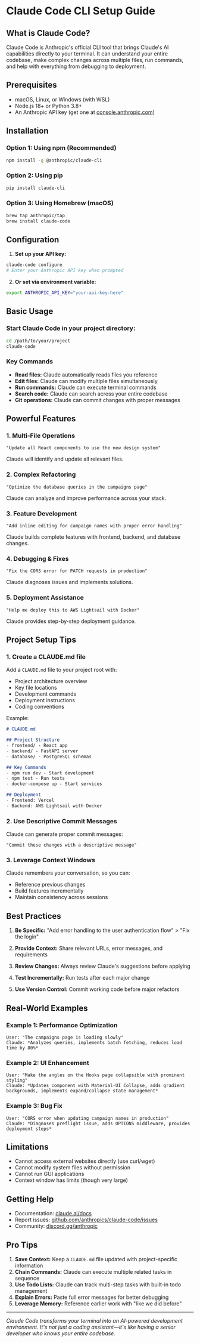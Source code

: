 # Claude Code CLI Setup Guide

## What is Claude Code?

Claude Code is Anthropic's official CLI tool that brings Claude's AI capabilities directly to your terminal. It can understand your entire codebase, make complex changes across multiple files, run commands, and help with everything from debugging to deployment.

## Prerequisites

- macOS, Linux, or Windows (with WSL)
- Node.js 18+ or Python 3.8+
- An Anthropic API key (get one at [console.anthropic.com](https://console.anthropic.com))

## Installation

### Option 1: Using npm (Recommended)
```bash
npm install -g @anthropic/claude-cli
```

### Option 2: Using pip
```bash
pip install claude-cli
```

### Option 3: Using Homebrew (macOS)
```bash
brew tap anthropic/tap
brew install claude-code
```

## Configuration

1. **Set up your API key:**
```bash
claude-code configure
# Enter your Anthropic API key when prompted
```

2. **Or set via environment variable:**
```bash
export ANTHROPIC_API_KEY="your-api-key-here"
```

## Basic Usage

### Start Claude Code in your project directory:
```bash
cd /path/to/your/project
claude-code
```

### Key Commands

- **Read files:** Claude automatically reads files you reference
- **Edit files:** Claude can modify multiple files simultaneously  
- **Run commands:** Claude can execute terminal commands
- **Search code:** Claude can search across your entire codebase
- **Git operations:** Claude can commit changes with proper messages

## Powerful Features

### 1. Multi-File Operations
```
"Update all React components to use the new design system"
```
Claude will identify and update all relevant files.

### 2. Complex Refactoring
```
"Optimize the database queries in the campaigns page"
```
Claude can analyze and improve performance across your stack.

### 3. Feature Development
```
"Add inline editing for campaign names with proper error handling"
```
Claude builds complete features with frontend, backend, and database changes.

### 4. Debugging & Fixes
```
"Fix the CORS error for PATCH requests in production"
```
Claude diagnoses issues and implements solutions.

### 5. Deployment Assistance
```
"Help me deploy this to AWS Lightsail with Docker"
```
Claude provides step-by-step deployment guidance.

## Project Setup Tips

### 1. Create a CLAUDE.md file
Add a `CLAUDE.md` file to your project root with:
- Project architecture overview
- Key file locations
- Development commands
- Deployment instructions
- Coding conventions

Example:
```markdown
# CLAUDE.md

## Project Structure
- frontend/ - React app
- backend/ - FastAPI server  
- database/ - PostgreSQL schemas

## Key Commands
- npm run dev - Start development
- npm test - Run tests
- docker-compose up - Start services

## Deployment
- Frontend: Vercel
- Backend: AWS Lightsail with Docker
```

### 2. Use Descriptive Commit Messages
Claude can generate proper commit messages:
```
"Commit these changes with a descriptive message"
```

### 3. Leverage Context Windows
Claude remembers your conversation, so you can:
- Reference previous changes
- Build features incrementally
- Maintain consistency across sessions

## Best Practices

1. **Be Specific:** "Add error handling to the user authentication flow" > "Fix the login"

2. **Provide Context:** Share relevant URLs, error messages, and requirements

3. **Review Changes:** Always review Claude's suggestions before applying

4. **Test Incrementally:** Run tests after each major change

5. **Use Version Control:** Commit working code before major refactors

## Real-World Examples

### Example 1: Performance Optimization
```
User: "The campaigns page is loading slowly"
Claude: *Analyzes queries, implements batch fetching, reduces load time by 80%*
```

### Example 2: UI Enhancement
```
User: "Make the angles on the Hooks page collapsible with prominent styling"
Claude: *Updates component with Material-UI Collapse, adds gradient backgrounds, implements expand/collapse state management*
```

### Example 3: Bug Fix
```
User: "CORS error when updating campaign names in production"
Claude: *Diagnoses preflight issue, adds OPTIONS middleware, provides deployment steps*
```

## Limitations

- Cannot access external websites directly (use curl/wget)
- Cannot modify system files without permission
- Cannot run GUI applications
- Context window has limits (though very large)

## Getting Help

- Documentation: [claude.ai/docs](https://claude.ai/docs)
- Report issues: [github.com/anthropics/claude-code/issues](https://github.com/anthropics/claude-code/issues)
- Community: [discord.gg/anthropic](https://discord.gg/anthropic)

## Pro Tips

1. **Save Context:** Keep a `CLAUDE.md` file updated with project-specific information
2. **Chain Commands:** Claude can execute multiple related tasks in sequence
3. **Use Todo Lists:** Claude can track multi-step tasks with built-in todo management
4. **Explain Errors:** Paste full error messages for better debugging
5. **Leverage Memory:** Reference earlier work with "like we did before"

---

*Claude Code transforms your terminal into an AI-powered development environment. It's not just a coding assistant—it's like having a senior developer who knows your entire codebase.*